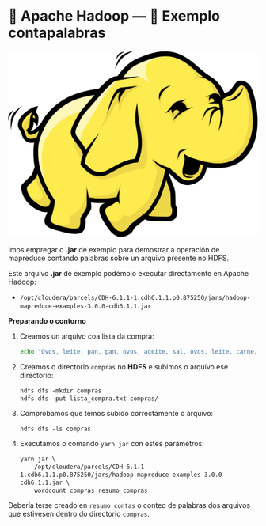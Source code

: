 # 🐘 Apache Hadoop &mdash; 🧮 Exemplo contapalabras

![Logo Apache Hadoop](images/hadoop/Hadoop_logo_new.svg#derecha "Logo Apache Hadoop")

Imos empregar o **.jar** de exemplo para demostrar a operación de mapreduce contando palabras sobre un arquivo presente no HDFS.

Este arquivo **.jar** de exemplo podémolo executar directamente en Apache Hadoop:

- `/opt/cloudera/parcels/CDH-6.1.1-1.cdh6.1.1.p0.875250/jars/hadoop-mapreduce-examples-3.0.0-cdh6.1.1.jar`

**Preparando o contorno**

1. Creamos un arquivo coa lista da compra:

    ``` bash title="$HOME/lista_compra.txt"
    echo "Ovos, leite, pan, pan, ovos, aceite, sal, ovos, leite, carne, peixe, fariña, pan raiao, ovos, leite fariña." > lista_compra.txt
    ``` 

2. Creamos o directorio `compras` no **HDFS** e subimos o arquivo ese directorio:
    ```
    hdfs dfs -mkdir compras
    hdfs dfs -put lista_compra.txt compras/
    ```

3. Comprobamos que temos subido correctamente o arquivo:
    ```
    hdfs dfs -ls compras
    ```

4. Executamos o comando `yarn jar` con estes parámetros:
    ```
    yarn jar \
        /opt/cloudera/parcels/CDH-6.1.1-1.cdh6.1.1.p0.875250/jars/hadoop-mapreduce-examples-3.0.0-cdh6.1.1.jar \
        wordcount compras resumo_compras
    ```

Debería terse creado en `resumo_contas` o conteo de palabras dos arquivos que estivesen dentro do directorio `compras`.